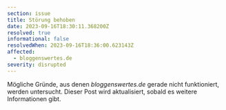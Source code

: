 ```yaml
---
section: issue
title: Störung behoben
date: 2023-09-16T18:30:11.368200Z
resolved: true
informational: false
resolvedWhen: 2023-09-16T18:36:00.623143Z
affected:
  - bloggenswertes.de
severity: disrupted
---
```

Mögliche Gründe, aus denen *bloggenswertes.de* gerade nicht funktioniert, werden untersucht. Dieser Post wird aktualisiert, sobald es weitere Informationen gibt.

        
